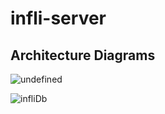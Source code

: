 # infli-server


## Architecture Diagrams

![undefined](https://github.com/Plan-A-project/infli-server/assets/99637164/24568529-ec08-45c6-8f00-c35ca8118d5b)

![infliDb](https://github.com/Plan-A-project/infli-server/assets/99637164/d9dec41e-39d2-43c8-8a74-ec2173e9a3ab)

